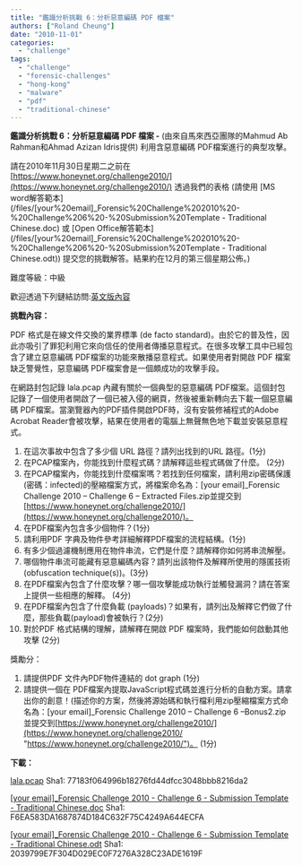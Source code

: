 ```yaml
---
title: "鑑識分析挑戰 6：分析惡意編碼 PDF 檔案"
authors: ["Roland Cheung"]
date: "2010-11-01"
categories: 
  - "challenge"
tags: 
  - "challenge"
  - "forensic-challenges"
  - "hong-kong"
  - "malware"
  - "pdf"
  - "traditional-chinese"
---
```


**鑑識分析挑戰 6：分析惡意編碼 PDF 檔案 -** (由來自馬來西亞團隊的Mahmud Ab Rahman和Ahmad Azizan Idris提供) 利用含惡意編碼 PDF檔案進行的典型攻擊。  

請在2010年11月30日星期二之前在 [https://www.honeynet.org/challenge2010/](https://www.honeynet.org/challenge2010/) 透過我們的表格 (請使用 [MS word解答範本](/files/[your%20email]_Forensic%20Challenge%202010%20-%20Challenge%206%20-%20Submission%20Template - Traditional Chinese.doc) 或 [Open Office解答範本](/files/[your%20email]_Forensic%20Challenge%202010%20-%20Challenge%206%20-%20Submission%20Template - Traditional Chinese.odt)) 提交您的挑戰解答。結果約在12月的第三個星期公佈。)  

難度等級：中級  

歡迎透過下列鏈結訪問:[英文版內容](https://www.honeynet.org/challenges/2010_6_malicious_pdf)  

**挑戰內容：**  

PDF 格式是在線文件交換的業界標準 (de facto standard)。由於它的普及性，因此亦吸引了罪犯利用它來向信任的使用者傳播惡意程式。在很多攻擊工具中已經包含了建立惡意編碼 PDF檔案的功能來散播惡意程式。如果使用者對開啟 PDF 檔案缺乏警覺性，惡意編碼 PDF檔案會是一個頗成功的攻擊手段。  

在網路封包記錄 lala.pcap 內藏有關於一個典型的惡意編碼 PDF檔案。這個封包記錄了一個使用者開啟了一個已被入侵的網頁，然後被重新轉向去下載一個惡意編碼 PDF檔案。當瀏覽器內的PDF插件開啟PDF時，沒有安裝修補程式的Adobe Acrobat Reader會被攻擊，結果在使用者的電腦上無聲無色地下載並安裝惡意程式。

1. 在這次事故中包含了多少個 URL 路徑？請列出找到的URL 路徑。(1分)
2. 在PCAP檔案內，你能找到什麼程式碼？請解釋這些程式碼做了什麼。 (2分)
3. 在PCAP檔案內，你能找到什麼檔案嗎？若找到任何檔案，請利用zip密碼保護(密碼：infected)的壓縮檔案方式，將檔案命名為：\[your email\]\_Forensic Challenge 2010 – Challenge 6 – Extracted Files.zip並提交到[https://www.honeynet.org/challenge2010/](https://www.honeynet.org/challenge2010/)。
4. 在PDF檔案內包含多少個物件？(1分)
5.  請利用PDF 字典及物件參考詳細解釋PDF檔案的流程結構。(1分)
6.  有多少個過濾機制應用在物件串流，它們是什麼？請解釋你如何將串流解壓。
7.  哪個物件串流可能藏有惡意編碼內容？請列出該物件及解釋所使用的隱匿技術 (obfuscation technique(s))。(3分)
8.  在PDF檔案內包含了什麼攻擊？哪一個攻擊能成功執行並觸發漏洞？請在答案上提供一些相應的解釋。 (4分)
9.  在PDF檔案內包含了什麼負載 (payloads)？如果有，請列出及解釋它們做了什麼，那些負載(payload)會被執行？(2分)
10. 對於PDF 格式結構的理解，請解釋在開啟 PDF 檔案時，我們能如何啟動其他攻擊 (2分)

獎勵分：

1. 請提供PDF 文件內PDF物件連結的 dot graph (1分)
2. 請提供一個在 PDF檔案內提取JavaScript程式碼並進行分析的自動方案。請拿出你的創意！(描述你的方案，然後將源始碼和執行檔利用zip壓縮檔案方式命名為：\[your email\]\_Forensic Challenge 2010 – Challenge 6 –Bonus2.zip並提交到[https://www.honeynet.org/challenge2010/](https://www.honeynet.org/challenge2010/ "https://www.honeynet.org/challenge2010/")。 (1分)

**下載：**  

[lala.pcap](/files/lala.pcap) Sha1: 77183f064996b18276fd44dfcc3048bbb8216da2  

[\[your email\]\_Forensic Challenge 2010 - Challenge 6 - Submission Template - Traditional Chinese.doc](/files/[your%20email]_Forensic%20Challenge%202010%20-%20Challenge%206%20-%20Submission%20Template%20-%20Traditional%20Chinese.doc) Sha1: F6EA583DA1687874D184C632F75C4249A644ECFA  

[\[your email\]\_Forensic Challenge 2010 - Challenge 6 - Submission Template - Traditional Chinese.odt](/files/[your%20email]_Forensic%20Challenge%202010%20-%20Challenge%206%20-%20Submission%20Template%20-%20Traditional%20Chinese.odt) Sha1: 2039799E7F304D029EC0F7276A328C23ADE1619F
